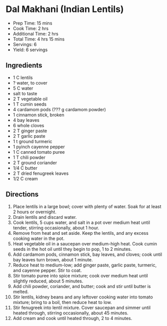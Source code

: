 # Dal Makhani (Indian Lentils)


- Prep Time: 15 mins
- Cook Time: 2 hrs
- Additional Time: 2 hrs
- Total Time: 4 hrs 15 mins
- Servings: 6
- Yield: 6 servings


## Ingredients

- 1 C lentils
- ? water, to cover
- 5 C water
- salt to taste
- 2 T vegetable oil
- 1 T cumin seeds
- 4 cardamom pods (??? g cardamom powder)
- 1 cinnamon stick, broken
- 4 bay leaves
- 6 whole cloves
- 2 T ginger paste
- 2 T garlic paste
- 1 t ground turmeric
- 1 pyinch cayenne pepper
- 1 C canned tomato puree
- 1 T chili powder
- 2 T ground coriander
- 1/4 C butter
- 2 T dried fenugreek leaves
- 1/2 C cream

## Directions

1. Place lentils in a large bowl; cover with plenty of water. Soak for at least 2 hours or overnight.
2. Drain lentils and discard water.
3. Cook lentils, 5 cups water, and salt in a pot over medium heat until tender, stirring occasionally, about 1 hour.
4. Remove from heat and set aside. Keep the lentils, and any excess cooking water in the pot.
5. Heat vegetable oil in a saucepan over medium-high heat. Cook cumin seeds in the hot oil until they begin to pop, 1 to 2 minutes. 
6. Add cardamom pods, cinnamon stick, bay leaves, and cloves; cook until bay leaves turn brown, about 1 minute.
7. Reduce heat to medium-low; add ginger paste, garlic paste, turmeric, and cayenne pepper. Stir to coat.
8. Stir tomato puree into spice mixture; cook over medium heat until slightly reduced, about 5 minutes.
9. Add chili powder, coriander, and butter; cook and stir until butter is melted.
10. Stir lentils, kidney beans and any leftover cooking water into tomato mixture; bring to a boil, then reduce heat to low. 
11. Stir fenugreek into lentil mixture. Cover saucepan and simmer until heated through, stirring occasionally, about 45 minutes. 
12. Add cream and cook until heated through, 2 to 4 minutes.